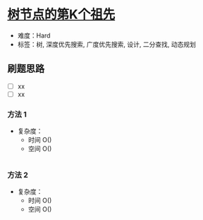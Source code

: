 # [树节点的第K个祖先](https://leetcode-cn.com/problems/kth-ancestor-of-a-tree-node/)

- 难度：Hard
- 标签：树, 深度优先搜索, 广度优先搜索, 设计, 二分查找, 动态规划

## 刷题思路

- [ ] xx
- [ ] xx

### 方法 1

- 复杂度：
    - 时间 O()
    - 空间 O()

``` js

```

### 方法 2

- 复杂度：
    - 时间 O()
    - 空间 O()

``` js

```
